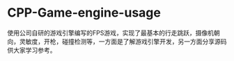 # CPP-Game-engine-usage
使用公司自研的游戏引擎编写的FPS游戏，实现了最基本的行走跳跃，摄像机朝向，灵敏度，开枪，碰撞检测等，一方面是了解游戏引擎开发，另一方面分享源码供大家学习参考。
